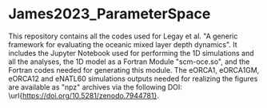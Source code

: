 # James2023_ParameterSpace

This repository contains all the codes used for Legay et al. "A generic framework for evaluating the oceanic mixed layer depth dynamics". 
It includes the Jupyter Notebook used for performing the 1D simulations and all the analyses, the 1D model as a Fortran Module "scm-oce.so", and the Fortran codes needed for generating this module. 
The eORCA1, eORCA1GM, eORCA12 and eNATL60 simulations outputs needed for realizing the figures are available as "npz" archives via the following DOI: \url{https://doi.org/10.5281/zenodo.7944781}.
